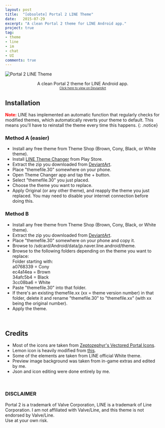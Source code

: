```yaml
---
layout: post
title:  "[obsolete] Portal 2 LINE Theme"
date:   2015-07-29
excerpt: "A clean Portal 2 theme for LINE Android app."
project: true
tag:
- theme
- line
- im
- chat
- UI
comments: true
---
```


![Portal 2 LINE Theme](https://orig00.deviantart.net/a093/f/2015/297/0/b/portal_2_line_theme_by_laymonage-d93a459.png)  

<center>A clean Portal 2 theme for LINE Android app.</center>
<center><a style="font-size: x-small;" href="https://laymonage.deviantart.com/art/Portal-2-LINE-Theme-549706365">Click here to view on DeviantArt</a></center>

## Installation

<b style="color:red;">Note:</b> LINE has implemented an automatic function that
regularly checks for modified themes, which automatically reverts your theme to default.
This means you'll have to reinstall the theme every time this happens.
{: .notice}

### Method A (easier)
* Install any free theme from Theme Shop (Brown, Cony, Black, or White theme).
* Install [LINE Theme Changer](https://play.google.com/store/apps/details?id=com.hedoturkoglu5tb.ltc3.lite) from Play Store.
* Extract the zip you downloaded from [DeviantArt](http://laymonage.deviantart.com/art/Portal-2-LINE-Theme-549706365).
* Place "themefile.30" somewhere on your phone.
* Open Theme Changer app and tap the + button.
* Select "themefile.30" you just placed.
* Choose the theme you want to replace.
* Apply Original (or any other theme), and reapply the theme you just replaced. You may need to disable your internet connection before doing this.

### Method B
* Install any free theme from Theme Shop (Brown, Cony, Black, or White theme).
* Extract the zip you downloaded from [DeviantArt](http://laymonage.deviantart.com/art/Portal-2-LINE-Theme-549706365).
* Place "themefile.30" somewhere on your phone and copy it.
* Browse to /sdcard/Android/data/jp.naver.line.android/theme.
* Browse to the following folders depending on the theme you want to replace:  
Folder starting with:  
a0768339 = Cony  
ec4a14ea = Brown  
34afc5b4 = Black  
3cc08ba6 = White  
* Paste "themefile.30" into that folder.
* If there's an existing themefile.xx (xx = theme version number) in that folder,
delete it and rename "themefile.30" to "themefile.xx" (with xx being the original number).
* Apply the theme.

<br>

## Credits
- Most of the icons are taken from [Zeptozephyr's Vectored Portal Icons](http://zeptozephyr.deviantart.com/art/Vectored-Portal-Icons-207347804).  
- Lemon icon is heavily modified from [this](http://harboarts.com/artwork/lemon-vector-graphic_1331936248786).  
- Some of the elements are taken from LINE official White theme.  
- Preview image background was taken from in-game extras and edited by me.  
- Json and icon editing were done entirely by me.  

<br>

### DISCLAIMER
Portal 2 is a trademark of Valve Corporation, LINE is a trademark of Line Corporation.
I am not affiliated with Valve/Line, and this theme is not endorsed by Valve/Line.  
Use at your own risk.
